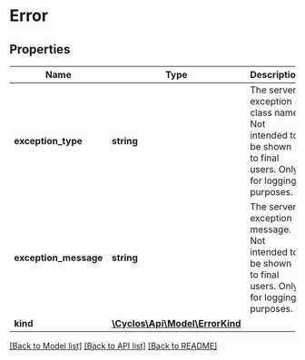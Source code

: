 # Error

## Properties
Name | Type | Description | Notes
------------ | ------------- | ------------- | -------------
**exception_type** | **string** | The server exception class name. Not intended to be shown to final users. Only for logging purposes. | 
**exception_message** | **string** | The server exception message. Not intended to be shown to final users. Only for logging purposes. | [optional] 
**kind** | [**\Cyclos\Api\Model\ErrorKind**](ErrorKind.md) |  | [optional] 

[[Back to Model list]](../../README.md#documentation-for-models) [[Back to API list]](../../README.md#documentation-for-api-endpoints) [[Back to README]](../../README.md)

